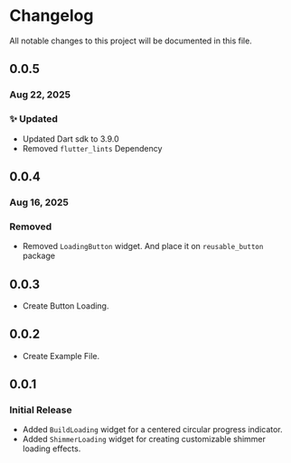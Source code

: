 # Changelog

All notable changes to this project will be documented in this file.

## 0.0.5

### Aug 22, 2025

### ✨ Updated

- Updated Dart sdk to 3.9.0
- Removed `flutter_lints` Dependency

## 0.0.4

### Aug 16, 2025

### Removed

- Removed `LoadingButton` widget. And place it on `reusable_button` package

## 0.0.3

- Create Button Loading.

## 0.0.2

- Create Example File.

## 0.0.1

### Initial Release

- Added `BuildLoading` widget for a centered circular progress indicator.
- Added `ShimmerLoading` widget for creating customizable shimmer loading effects.
